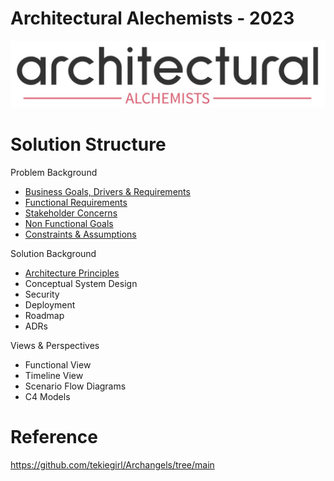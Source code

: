 # Architectural Alechemists - 2023

![logo](/resources/logo.jpg)

# Solution Structure

Problem Background
- [Business Goals, Drivers & Requirements ](/problem-background/business-goals-drivers-requirements.md)
- [Functional Requirements](/problem-background/functional-requirements.md)
- [Stakeholder Concerns](/problem-background/stakeholder-concerns.md)
- [Non Functional Goals](/problem-background/non-functional-goals-drivers.md)
- [Constraints & Assumptions](/problem-background/assumptions.md)


Solution Background
- [Architecture Principles](/principles/architectural-principles.md)
- Conceptual System Design
- Security
- Deployment
- Roadmap
- ADRs

Views & Perspectives
- Functional View
- Timeline View
- Scenario Flow Diagrams
- C4 Models


# Reference
https://github.com/tekiegirl/Archangels/tree/main



